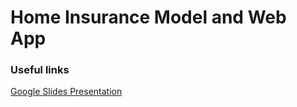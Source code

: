 # Home Insurance Model and Web App

### Useful links

[Google Slides Presentation](https://docs.google.com/presentation/d/1mnYewsz506JTyldG6JMKgbBwzY0meTw7CzSdBwiEupM/edit?usp=sharing)